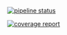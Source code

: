 [![pipeline status](https://gitlab.com/ndBertrand/super_calculateur/badges/master/pipeline.svg)](https://gitlab.com/ndBertrand/super_calculateur/commits/master)

[![coverage report](https://gitlab.com/ndBertrand/super_calculateur/badges/master/coverage.svg)](https://gitlab.com/ndBertrand/super_calculateur/commits/master)
